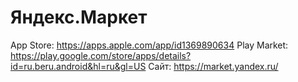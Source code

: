 # Яндекс.Маркет

App Store: https://apps.apple.com/app/id1369890634
Play Market: https://play.google.com/store/apps/details?id=ru.beru.android&hl=ru&gl=US
Сайт: https://market.yandex.ru/